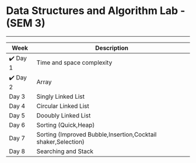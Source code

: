 # Data Structures and Algorithm Lab - (SEM 3)
---
| Week | Description |
| ------ | ----------- |
|✔️ Day 1  | Time and space complexity |
|✔️ Day 2  | Array |
| Day 3  | Singly Linked List |
| Day 4  | Circular Linked List |
| Day 5  | Dooubly Linked List |
| Day 6  | Sorting (Quick,Heap) |
| Day 7  | Sorting (Improved Bubble,Insertion,Cocktail shaker,Selection) |
| Day 8  | Searching and Stack |
